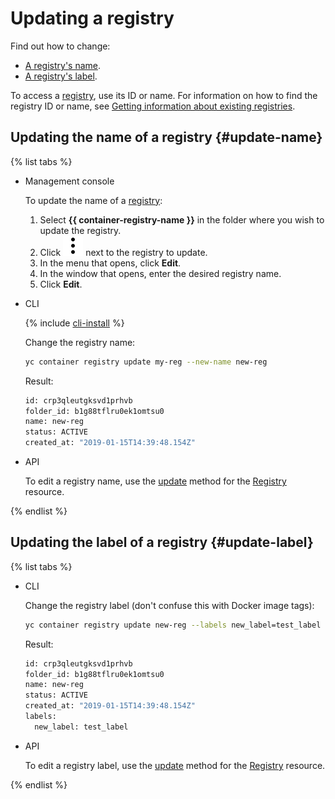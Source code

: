 # Updating a registry

Find out how to change:
* [A registry's name](#update-name).
* [A registry's label](#update-label).

To access a [registry](../../concepts/registry.md), use its ID or name. For information on how to find the registry ID or name, see [Getting information about existing registries](registry-list.md).

## Updating the name of a registry {#update-name}

{% list tabs %}

- Management console

   To update the name of a [registry](../../concepts/registry.md):
   1. Select **{{ container-registry-name }}** in the folder where you wish to update the registry.
   1. Click ![image](../../../_assets/vertical-ellipsis.svg) next to the registry to update.
   1. In the menu that opens, click **Edit**.
   1. In the window that opens, enter the desired registry name.
   1. Click **Edit**.

- CLI

   {% include [cli-install](../../../_includes/cli-install.md) %}

   Change the registry name:

   ```bash
   yc container registry update my-reg --new-name new-reg
   ```

   Result:

   ```bash
   id: crp3qleutgksvd1prhvb
   folder_id: b1g88tflru0ek1omtsu0
   name: new-reg
   status: ACTIVE
   created_at: "2019-01-15T14:39:48.154Z"
   ```

- API

   To edit a registry name, use the [update](../../api-ref/Registry/update.md) method for the [Registry](../../api-ref/Registry/) resource.

{% endlist %}

## Updating the label of a registry {#update-label}

{% list tabs %}

- CLI

   Change the registry label (don't confuse this with Docker image tags):

   ```bash
   yc container registry update new-reg --labels new_label=test_label
   ```

   Result:

   ```bash
   id: crp3qleutgksvd1prhvb
   folder_id: b1g88tflru0ek1omtsu0
   name: new-reg
   status: ACTIVE
   created_at: "2019-01-15T14:39:48.154Z"
   labels:
     new_label: test_label
   ```

- API

   To edit a registry label, use the [update](../../api-ref/Registry/update.md) method for the [Registry](../../api-ref/Registry/) resource.

{% endlist %}
